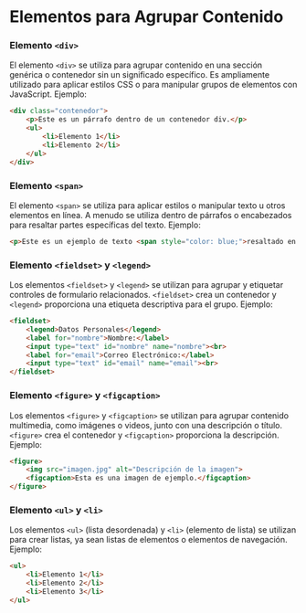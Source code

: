 # Elementos para Agrupar Contenido


### Elemento `<div>`
El elemento `<div>` se utiliza para agrupar contenido en una sección genérica o contenedor sin un significado específico. Es ampliamente utilizado para aplicar estilos CSS o para manipular grupos de elementos con JavaScript. Ejemplo:

```html
<div class="contenedor">
    <p>Este es un párrafo dentro de un contenedor div.</p>
    <ul>
        <li>Elemento 1</li>
        <li>Elemento 2</li>
    </ul>
</div>
```

### Elemento `<span>`
El elemento `<span>` se utiliza para aplicar estilos o manipular texto u otros elementos en línea. A menudo se utiliza dentro de párrafos o encabezados para resaltar partes específicas del texto. Ejemplo:

```html
<p>Este es un ejemplo de texto <span style="color: blue;">resaltado en azul</span> en un párrafo.</p>
```

### Elemento `<fieldset>` y `<legend>`
Los elementos `<fieldset>` y `<legend>` se utilizan para agrupar y etiquetar controles de formulario relacionados. `<fieldset>` crea un contenedor y `<legend>` proporciona una etiqueta descriptiva para el grupo. Ejemplo:

```html
<fieldset>
    <legend>Datos Personales</legend>
    <label for="nombre">Nombre:</label>
    <input type="text" id="nombre" name="nombre"><br>
    <label for="email">Correo Electrónico:</label>
    <input type="text" id="email" name="email"><br>
</fieldset>
```

### Elemento `<figure>` y `<figcaption>`
Los elementos `<figure>` y `<figcaption>` se utilizan para agrupar contenido multimedia, como imágenes o videos, junto con una descripción o título. `<figure>` crea el contenedor y `<figcaption>` proporciona la descripción. Ejemplo:

```html
<figure>
    <img src="imagen.jpg" alt="Descripción de la imagen">
    <figcaption>Esta es una imagen de ejemplo.</figcaption>
</figure>
```

### Elemento `<ul>` y `<li>`
Los elementos `<ul>` (lista desordenada) y `<li>` (elemento de lista) se utilizan para crear listas, ya sean listas de elementos o elementos de navegación. Ejemplo:

```html
<ul>
    <li>Elemento 1</li>
    <li>Elemento 2</li>
    <li>Elemento 3</li>
</ul>
```

